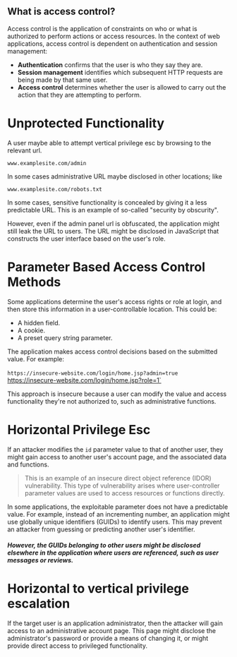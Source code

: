 ## What is access control?

Access control is the application of constraints on who or what is authorized to perform actions or access resources. In the context of web applications, access control is dependent on authentication and session management:

- **Authentication** confirms that the user is who they say they are.
- **Session management** identifies which subsequent HTTP requests are being made by that same user.
- **Access control** determines whether the user is allowed to carry out the action that they are attempting to perform.
# Unprotected Functionality

A user maybe able to attempt vertical privilege esc by browsing to the relevant url.

`www.examplesite.com/admin`

In some cases administrative URL maybe disclosed in other locations; like 

`www.examplesite.com/robots.txt`

In some cases, sensitive functionality is concealed by giving it a less predictable URL. This is an example of so-called "security by obscurity".

However, even if the admin panel url is obfuscated, the application might still leak the URL to users. The URL might be disclosed in JavaScript that constructs the user interface based on the user's role.

> <script> var isAdmin = false; if (isAdmin) { ... var adminPanelTag = document.createElement('a'); adminPanelTag.setAttribute('https://insecure-website.com/administrator-panel-yb556'); adminPanelTag.innerText = 'Admin panel'; ... } </script>


# Parameter Based Access Control Methods

Some applications determine the user's access rights or role at login, and then store this information in a user-controllable location. This could be:

- A hidden field.
- A cookie.
- A preset query string parameter.

The application makes access control decisions based on the submitted value. For example:

`https://insecure-website.com/login/home.jsp?admin=true` `
`https://insecure-website.com/login/home.jsp?role=1`

This approach is insecure because a user can modify the value and access functionality they're not authorized to, such as administrative functions.

# Horizontal Privilege Esc

If an attacker modifies the `id` parameter value to that of another user, they might gain access to another user's account page, and the associated data and functions.

> This is an example of an insecure direct object reference (IDOR) vulnerability. This type of vulnerability arises where user-controller parameter values are used to access resources or functions directly.

In some applications, the exploitable parameter does not have a predictable value. For example, instead of an incrementing number, an application might use globally unique identifiers (GUIDs) to identify users. This may prevent an attacker from guessing or predicting another user's identifier. 

##### However, the GUIDs belonging to other users might be disclosed elsewhere in the application where users are referenced, such as user messages or reviews. 

# Horizontal to vertical privilege escalation

If the target user is an application administrator, then the attacker will gain access to an administrative account page. This page might disclose the administrator's password or provide a means of changing it, or might provide direct access to privileged functionality.



